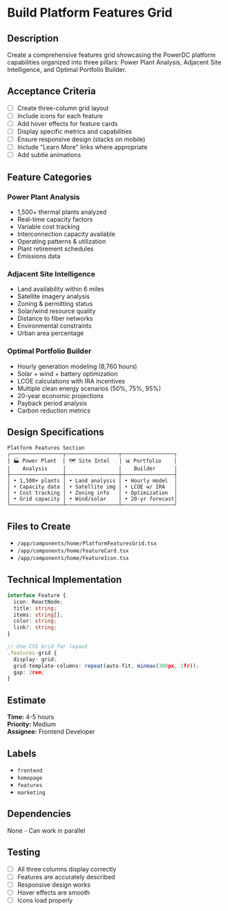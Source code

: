 # Build Platform Features Grid

## Description
Create a comprehensive features grid showcasing the PowerDC platform capabilities organized into three pillars: Power Plant Analysis, Adjacent Site Intelligence, and Optimal Portfolio Builder.

## Acceptance Criteria
- [ ] Create three-column grid layout
- [ ] Include icons for each feature
- [ ] Add hover effects for feature cards
- [ ] Display specific metrics and capabilities
- [ ] Ensure responsive design (stacks on mobile)
- [ ] Include "Learn More" links where appropriate
- [ ] Add subtle animations

## Feature Categories

### Power Plant Analysis
- 1,500+ thermal plants analyzed
- Real-time capacity factors
- Variable cost tracking
- Interconnection capacity available
- Operating patterns & utilization
- Plant retirement schedules
- Emissions data

### Adjacent Site Intelligence  
- Land availability within 6 miles
- Satellite imagery analysis
- Zoning & permitting status
- Solar/wind resource quality
- Distance to fiber networks
- Environmental constraints
- Urban area percentage

### Optimal Portfolio Builder
- Hourly generation modeling (8,760 hours)
- Solar + wind + battery optimization
- LCOE calculations with IRA incentives
- Multiple clean energy scenarios (50%, 75%, 95%)
- 20-year economic projections
- Payback period analysis
- Carbon reduction metrics

## Design Specifications
```
Platform Features Section
┌─────────────────┬─────────────────┬─────────────────┐
│ 🏭 Power Plant  │ 🗺️ Site Intel   │ 📊 Portfolio    │
│    Analysis     │                 │    Builder      │
├─────────────────┼─────────────────┼─────────────────┤
│ • 1,500+ plants │ • Land analysis │ • Hourly model  │
│ • Capacity data │ • Satellite img │ • LCOE w/ IRA   │
│ • Cost tracking │ • Zoning info   │ • Optimization  │
│ • Grid capacity │ • Wind/solar    │ • 20-yr forecast│
└─────────────────┴─────────────────┴─────────────────┘
```

## Files to Create
- `/app/components/home/PlatformFeaturesGrid.tsx`
- `/app/components/home/FeatureCard.tsx`
- `/app/components/home/FeatureIcon.tsx`

## Technical Implementation
```typescript
interface Feature {
  icon: ReactNode;
  title: string;
  items: string[];
  color: string;
  link?: string;
}

// Use CSS Grid for layout
.features-grid {
  display: grid;
  grid-template-columns: repeat(auto-fit, minmax(300px, 1fr));
  gap: 2rem;
}
```

## Estimate
**Time:** 4-5 hours  
**Priority:** Medium  
**Assignee:** Frontend Developer

## Labels
- `frontend`
- `homepage`
- `features`
- `marketing`

## Dependencies
None - Can work in parallel

## Testing
- [ ] All three columns display correctly
- [ ] Features are accurately described
- [ ] Responsive design works
- [ ] Hover effects are smooth
- [ ] Icons load properly